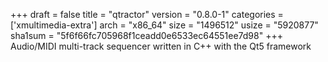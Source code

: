 +++
draft = false
title = "qtractor"
version = "0.8.0-1"
categories = ['xmultimedia-extra']
arch = "x86_64"
size = "1496512"
usize = "5920877"
sha1sum = "5f6f66fc705968f1ceadd0e6533ec64551ee7d98"
+++
Audio/MIDI multi-track sequencer written in C++ with the Qt5 framework